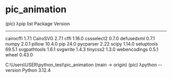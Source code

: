 # pic_animation
(pic) λpip list
Package      Version
------------ -------
cairocffi    1.7.1
CairoSVG     2.7.1
cffi         1.16.0
cssselect2   0.7.0
defusedxml   0.7.1
numpy        2.0.1
pillow       10.4.0
pip          24.0
pycparser    2.22
scipy        1.14.0
setuptools   69.5.1
svgpathtools 1.6.1
svgwrite     1.4.3
tinycss2     1.3.0
webencodings 0.5.1
wheel        0.43.0

C:\Users\USER\python_test\pic_animation (main -> origin)
(pic) λpython --version
Python 3.12.4